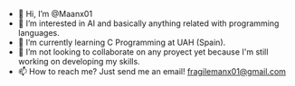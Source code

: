 - 👋 Hi, I’m @Maanx01
- 👀 I’m interested in AI and basically anything related with programming languages. 
- 🌱 I’m currently learning C Programming at UAH (Spain). 
- 💞️ I’m not looking to collaborate on any proyect yet because I'm still working on developing my skills. 
- 📫 How to reach me? Just send me an email! fragilemanx01@gmail.com

<!---
Maanx01/Maanx01 is a ✨ special ✨ repository because its `README.md` (this file) appears on your GitHub profile.
You can click the Preview link to take a look at your changes.
--->
